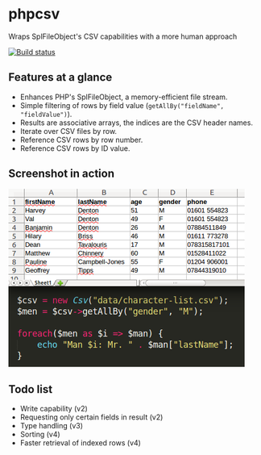 # phpcsv
Wraps SplFileObject's CSV capabilities with a more human approach

[![Build status](https://img.shields.io/circleci/project/g105b/phpcsv.svg?style=flat-square)](https://circleci.com/gh/g105b/phpcsv)

## Features at a glance

* Enhances PHP's SplFileObject, a memory-efficient file stream.
* Simple filtering of rows by field value (`getAllBy("fieldName", "fieldValue")`).
* Results are associative arrays, the indices are the CSV header names.
* Iterate over CSV files by row.
* Reference CSV rows by row number.
* Reference CSV rows by ID value.

## Screenshot in action

![Screenshot of phpcsv](https://raw.githubusercontent.com/g105b/phpcsv/master/screenshot.png)

## Todo list

* Write capability (v2)
* Requesting only certain fields in result (v2)
* Type handling (v3)
* Sorting (v4)
* Faster retrieval of indexed rows (v4)
